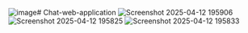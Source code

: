 ![image](https://github.com/user-attachments/assets/33cbd039-3197-4dcd-b7d8-9c48435673b9)﻿# Chat-web-application
![Screenshot 2025-04-12 195906](https://github.com/user-attachments/assets/7ac2e2b8-1a7e-4265-8216-b37238ed53e9)
![Screenshot 2025-04-12 195825](https://github.com/user-attachments/assets/b984c77d-73db-487d-98b3-b027ca4f8171)
![Screenshot 2025-04-12 195833](https://github.com/user-attachments/assets/0d3fd4ee-e2e3-439a-8b30-8caf4e96250e)




 
